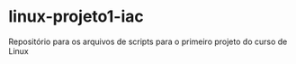 # linux-projeto1-iac
Repositório para os arquivos de scripts para o primeiro projeto do curso de Linux

